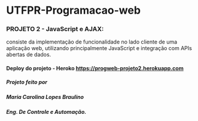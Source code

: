 # UTFPR-Programacao-web

### PROJETO 2 - JavaScript e AJAX:

consiste da implementação de funcionalidade no lado cliente de uma aplicação web, utilizando principalmente JavaScript e integração com APIs abertas de dados.

#### Deploy do projeto - Heroko https://progweb-projeto2.herokuapp.com

##### Projeto feito por

##### Maria Carolina Lopes Braulino

##### Eng. De Controle e Automação.